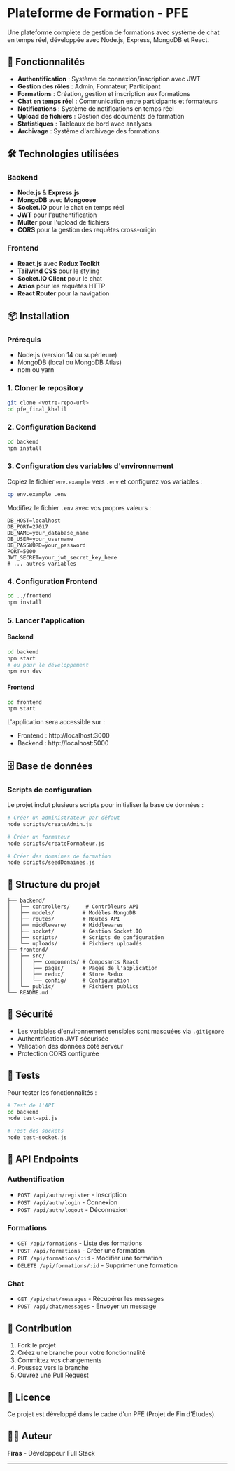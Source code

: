 # Plateforme de Formation - PFE

Une plateforme complète de gestion de formations avec système de chat en temps réel, développée avec Node.js, Express, MongoDB et React.

## 🚀 Fonctionnalités

- **Authentification** : Système de connexion/inscription avec JWT
- **Gestion des rôles** : Admin, Formateur, Participant
- **Formations** : Création, gestion et inscription aux formations
- **Chat en temps réel** : Communication entre participants et formateurs
- **Notifications** : Système de notifications en temps réel
- **Upload de fichiers** : Gestion des documents de formation
- **Statistiques** : Tableaux de bord avec analyses
- **Archivage** : Système d'archivage des formations

## 🛠️ Technologies utilisées

### Backend
- **Node.js** & **Express.js**
- **MongoDB** avec **Mongoose**
- **Socket.IO** pour le chat en temps réel
- **JWT** pour l'authentification
- **Multer** pour l'upload de fichiers
- **CORS** pour la gestion des requêtes cross-origin

### Frontend
- **React.js** avec **Redux Toolkit**
- **Tailwind CSS** pour le styling
- **Socket.IO Client** pour le chat
- **Axios** pour les requêtes HTTP
- **React Router** pour la navigation

## 📦 Installation

### Prérequis
- Node.js (version 14 ou supérieure)
- MongoDB (local ou MongoDB Atlas)
- npm ou yarn

### 1. Cloner le repository
```bash
git clone <votre-repo-url>
cd pfe_final_khalil
```

### 2. Configuration Backend
```bash
cd backend
npm install
```

### 3. Configuration des variables d'environnement
Copiez le fichier `env.example` vers `.env` et configurez vos variables :
```bash
cp env.example .env
```

Modifiez le fichier `.env` avec vos propres valeurs :
```env
DB_HOST=localhost
DB_PORT=27017
DB_NAME=your_database_name
DB_USER=your_username
DB_PASSWORD=your_password
PORT=5000
JWT_SECRET=your_jwt_secret_key_here
# ... autres variables
```

### 4. Configuration Frontend
```bash
cd ../frontend
npm install
```

### 5. Lancer l'application

#### Backend
```bash
cd backend
npm start
# ou pour le développement
npm run dev
```

#### Frontend
```bash
cd frontend
npm start
```

L'application sera accessible sur :
- Frontend : http://localhost:3000
- Backend : http://localhost:5000

## 🗄️ Base de données

### Scripts de configuration
Le projet inclut plusieurs scripts pour initialiser la base de données :

```bash
# Créer un administrateur par défaut
node scripts/createAdmin.js

# Créer un formateur
node scripts/createFormateur.js

# Créer des domaines de formation
node scripts/seedDomaines.js
```

## 📁 Structure du projet

```
├── backend/
│   ├── controllers/     # Contrôleurs API
│   ├── models/         # Modèles MongoDB
│   ├── routes/         # Routes API
│   ├── middleware/     # Middlewares
│   ├── socket/         # Gestion Socket.IO
│   ├── scripts/        # Scripts de configuration
│   └── uploads/        # Fichiers uploadés
├── frontend/
│   ├── src/
│   │   ├── components/ # Composants React
│   │   ├── pages/      # Pages de l'application
│   │   ├── redux/      # Store Redux
│   │   └── config/     # Configuration
│   └── public/         # Fichiers publics
└── README.md
```

## 🔐 Sécurité

- Les variables d'environnement sensibles sont masquées via `.gitignore`
- Authentification JWT sécurisée
- Validation des données côté serveur
- Protection CORS configurée

## 🧪 Tests

Pour tester les fonctionnalités :

```bash
# Test de l'API
cd backend
node test-api.js

# Test des sockets
node test-socket.js
```

## 📝 API Endpoints

### Authentification
- `POST /api/auth/register` - Inscription
- `POST /api/auth/login` - Connexion
- `POST /api/auth/logout` - Déconnexion

### Formations
- `GET /api/formations` - Liste des formations
- `POST /api/formations` - Créer une formation
- `PUT /api/formations/:id` - Modifier une formation
- `DELETE /api/formations/:id` - Supprimer une formation

### Chat
- `GET /api/chat/messages` - Récupérer les messages
- `POST /api/chat/messages` - Envoyer un message

## 🤝 Contribution

1. Fork le projet
2. Créez une branche pour votre fonctionnalité
3. Committez vos changements
4. Poussez vers la branche
5. Ouvrez une Pull Request

## 📄 Licence

Ce projet est développé dans le cadre d'un PFE (Projet de Fin d'Études).

## 👨‍💻 Auteur

**Firas** - Développeur Full Stack

---
